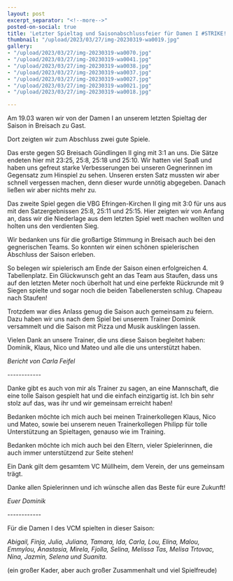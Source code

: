```yaml
---
layout: post
excerpt_separator: "<!--more-->"
posted-on-social: true
title: 'Letzter Spieltag und Saisonabschlussfeier für Damen I #STRIKE!'
thumbnail: "/upload/2023/03/27/img-20230319-wa0019.jpg"
gallery:
- "/upload/2023/03/27/img-20230319-wa0070.jpg"
- "/upload/2023/03/27/img-20230319-wa0041.jpg"
- "/upload/2023/03/27/img-20230319-wa0038.jpg"
- "/upload/2023/03/27/img-20230319-wa0037.jpg"
- "/upload/2023/03/27/img-20230319-wa0027.jpg"
- "/upload/2023/03/27/img-20230319-wa0021.jpg"
- "/upload/2023/03/27/img-20230319-wa0018.jpg"

---
```

Am 19.03 waren wir von der Damen I an unserem letzten Spieltag der Saison in Breisach zu Gast.

Dort zeigten wir zum Abschluss zwei gute Spiele.

Das erste gegen SG Breisach Gündlingen II ging mit 3:1 an uns. Die Sätze endeten hier mit 23:25, 25:8, 25:18 und 25:10. Wir hatten viel Spaß und haben uns gefreut starke Verbesserungen bei unseren Gegnerinnen im Gegensatz zum Hinspiel zu sehen. Unseren ersten Satz mussten wir aber schnell vergessen machen, denn dieser wurde unnötig abgegeben. Danach ließen wir aber nichts mehr zu.

Das zweite Spiel gegen die VBG Efringen-Kirchen II ging mit 3:0 für uns aus mit den Satzergebnissen 25:8, 25:11 und 25:15. Hier zeigten wir von Anfang an, dass wir die Niederlage aus dem letzten Spiel wett machen wollten und holten uns den verdienten Sieg.

Wir bedanken uns für die großartige Stimmung in Breisach auch bei den gegnerischen Teams. So konnten wir einen schönen spielerischen Abschluss der Saison erleben.

So belegen wir spielerisch am Ende der Saison einen erfolgreichen 4. Tabellenplatz. Ein Glückwunsch geht an das Team aus Staufen, dass uns auf den letzten Meter noch überholt hat und eine perfekte Rückrunde mit 9 Siegen spielte und sogar noch die beiden Tabellenersten schlug. Chapeau nach Staufen!

Trotzdem war dies Anlass genug die Saison auch gemeinsam zu feiern. Dazu haben wir uns nach dem Spiel bei unserem Trainer Dominik versammelt und die Saison mit Pizza und Musik ausklingen lassen.

Vielen Dank an unsere Trainer, die uns diese Saison begleitet haben: Dominik, Klaus, Nico und Mateo und alle die uns unterstützt haben.

_Bericht von Carla Feifel_

\------------

Danke gibt es auch von mir als Trainer zu sagen, an eine Mannschaft, die eine tolle Saison gespielt hat und die einfach einzigartig ist. Ich bin sehr stolz auf das, was ihr und wir gemeinsam erreicht haben!

Bedanken möchte ich mich auch bei meinen Trainerkollegen Klaus, Nico und Mateo, sowie bei unserem neuen Trainerkollegen Philipp für tolle Unterstützung an Spieltagen, genauso wie im Training.

Bedanken möchte ich mich auch bei den Eltern, vieler Spielerinnen, die auch immer unterstützend zur Seite stehen!

Ein Dank gilt dem gesamtem VC Müllheim, dem Verein, der uns gemeinsam trägt.

Danke allen Spielerinnen und ich wünsche allen das Beste für eure Zukunft!

_Euer Dominik_

\------------

Für die Damen I des VCM spielten in dieser Saison:

_Abigail, Finja, Julia, Juliana, Tamara, Ida, Carla, Lou, Elina, Malou, Emmylou, Anastasia, Mirela, Fjolla, Selina, Melissa Tas, Melisa Trtovac, Nina, Jazmin, Selena und Suanita._

(ein großer Kader, aber auch großer Zusammenhalt und viel Spielfreude)